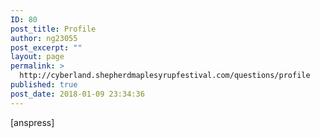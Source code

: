 ```yaml
---
ID: 80
post_title: Profile
author: ng23055
post_excerpt: ""
layout: page
permalink: >
  http://cyberland.shepherdmaplesyrupfestival.com/questions/profile
published: true
post_date: 2018-01-09 23:34:36
---
```

[anspress]